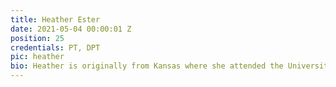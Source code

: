 ```yaml
---
title: Heather Ester
date: 2021-05-04 00:00:01 Z
position: 25
credentials: PT, DPT
pic: heather
bio: Heather is originally from Kansas where she attended the University of Kansas. While in undergrad she realized the benefits of physical activity on her own mental, physical and spiritual wellbeing. This was the catalyst for her curiosity in exercise and how it can be used for improving people’s lives. In her free time, she enjoys playing at the beach with her dogs, weight lifting and expanding her music collection.
---
```

